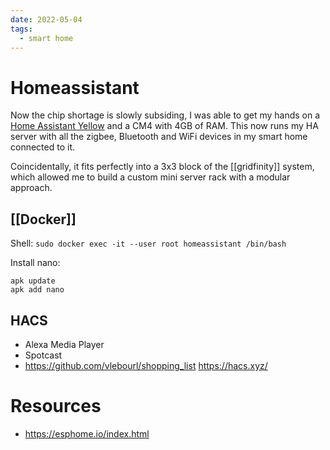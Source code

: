 ```yaml
---
date: 2022-05-04
tags:
  - smart home
---
```


# Homeassistant

Now the chip shortage is slowly subsiding, I was able to get my hands on a [Home Assistant Yellow](https://www.home-assistant.io/yellow/) and a CM4 with 4GB of RAM. 
This now runs my HA server with all the zigbee, Bluetooth and WiFi devices in my smart home connected to it. 

Coincidentally, it fits perfectly into a 3x3 block of the [[gridfinity]] system, which allowed me to build a custom mini server rack with a modular approach. 
## [[Docker]]

Shell: `sudo docker exec -it --user root homeassistant /bin/bash`

Install nano:
```
apk update
apk add nano
```

## HACS

- Alexa Media Player
- Spotcast
- https://github.com/vlebourl/shopping_list
https://hacs.xyz/

# Resources
- https://esphome.io/index.html
